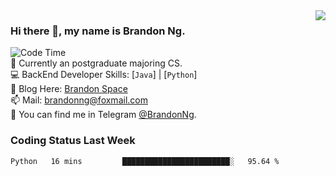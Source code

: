 <!--
<img  align="right" src="https://github-readme-stats.vercel.app/api?username=brandon0824&show_icons=true&count_private=true&hide_title=true">
-->

<img  align="right" src="https://github-readme-stats.vercel.app/api/top-langs/?username=brandon0824&layout=compact">

### Hi there 👋, my name is Brandon Ng.

![Code Time](https://img.shields.io/endpoint?style=flat-square&url=https://codetime-api.datreks.com/badge/128?logoColor=white%26project=%26recentMS=0%26showProject=false)  
🌱 Currently an postgraduate majoring CS.  
💻 BackEnd Developer Skills: [`Java`] | [`Python`]  
📝 Blog Here: [Brandon Space](https://brandonng.tech)  
📫 Mail: brandonng@foxmail.com  
:newspaper: You can find me in Telegram [@BrandonNg](https://t.me/BrandonNg24).  

### Coding Status Last Week
<!--START_SECTION:waka-->
```text
Python   16 mins         ████████████████████████░   95.64 % 
```
<!--END_SECTION:waka-->

<!--
[![Top Langs](https://github-readme-stats.vercel.app/api/top-langs/?username=brandon0824&layout=compact)](https://github.com/brandon0824)  
-->

<!--
<img  align="right" src="https://github-readme-stats.vercel.app/api/top-langs/?username=brandon0824&layout=compact">
-->
